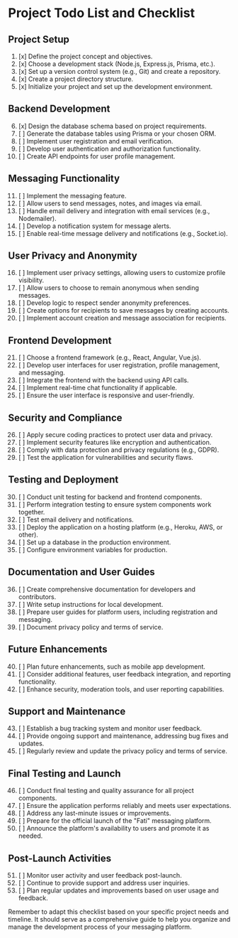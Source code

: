 # Project Todo List and Checklist

## Project Setup

1. [x] Define the project concept and objectives.
2. [x] Choose a development stack (Node.js, Express.js, Prisma, etc.).
3. [x] Set up a version control system (e.g., Git) and create a repository.
4. [x] Create a project directory structure.
5. [x] Initialize your project and set up the development environment.

## Backend Development

6. [x] Design the database schema based on project requirements.
7. [ ] Generate the database tables using Prisma or your chosen ORM.
8. [ ] Implement user registration and email verification.
9. [ ] Develop user authentication and authorization functionality.
10. [ ] Create API endpoints for user profile management.

## Messaging Functionality

11. [ ] Implement the messaging feature.
12. [ ] Allow users to send messages, notes, and images via email.
13. [ ] Handle email delivery and integration with email services (e.g., Nodemailer).
14. [ ] Develop a notification system for message alerts.
15. [ ] Enable real-time message delivery and notifications (e.g., Socket.io).

## User Privacy and Anonymity

16. [ ] Implement user privacy settings, allowing users to customize profile visibility.
17. [ ] Allow users to choose to remain anonymous when sending messages.
18. [ ] Develop logic to respect sender anonymity preferences.
19. [ ] Create options for recipients to save messages by creating accounts.
20. [ ] Implement account creation and message association for recipients.

## Frontend Development

21. [ ] Choose a frontend framework (e.g., React, Angular, Vue.js).
22. [ ] Develop user interfaces for user registration, profile management, and messaging.
23. [ ] Integrate the frontend with the backend using API calls.
24. [ ] Implement real-time chat functionality if applicable.
25. [ ] Ensure the user interface is responsive and user-friendly.

## Security and Compliance

26. [ ] Apply secure coding practices to protect user data and privacy.
27. [ ] Implement security features like encryption and authentication.
28. [ ] Comply with data protection and privacy regulations (e.g., GDPR).
29. [ ] Test the application for vulnerabilities and security flaws.

## Testing and Deployment

30. [ ] Conduct unit testing for backend and frontend components.
31. [ ] Perform integration testing to ensure system components work together.
32. [ ] Test email delivery and notifications.
33. [ ] Deploy the application on a hosting platform (e.g., Heroku, AWS, or other).
34. [ ] Set up a database in the production environment.
35. [ ] Configure environment variables for production.

## Documentation and User Guides

36. [ ] Create comprehensive documentation for developers and contributors.
37. [ ] Write setup instructions for local development.
38. [ ] Prepare user guides for platform users, including registration and messaging.
39. [ ] Document privacy policy and terms of service.

## Future Enhancements

40. [ ] Plan future enhancements, such as mobile app development.
41. [ ] Consider additional features, user feedback integration, and reporting functionality.
42. [ ] Enhance security, moderation tools, and user reporting capabilities.

## Support and Maintenance

43. [ ] Establish a bug tracking system and monitor user feedback.
44. [ ] Provide ongoing support and maintenance, addressing bug fixes and updates.
45. [ ] Regularly review and update the privacy policy and terms of service.

## Final Testing and Launch

46. [ ] Conduct final testing and quality assurance for all project components.
47. [ ] Ensure the application performs reliably and meets user expectations.
48. [ ] Address any last-minute issues or improvements.
49. [ ] Prepare for the official launch of the "Fati" messaging platform.
50. [ ] Announce the platform's availability to users and promote it as needed.

## Post-Launch Activities

51. [ ] Monitor user activity and user feedback post-launch.
52. [ ] Continue to provide support and address user inquiries.
53. [ ] Plan regular updates and improvements based on user usage and feedback.

Remember to adapt this checklist based on your specific project needs and timeline. It should serve as a comprehensive guide to help you organize and manage the development process of your messaging platform.
